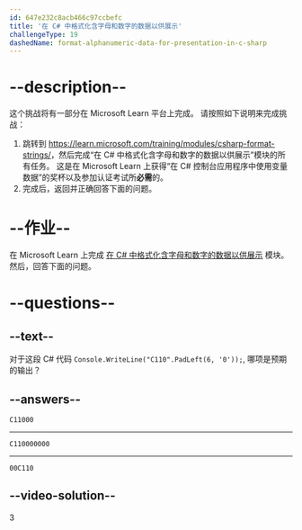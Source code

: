 ```yaml
---
id: 647e232c8acb466c97ccbefc
title: '在 C# 中格式化含字母和数字的数据以供展示'
challengeType: 19
dashedName: format-alphanumeric-data-for-presentation-in-c-sharp
---
```


# --description--

这个挑战将有一部分在 Microsoft Learn 平台上完成。 请按照如下说明来完成挑战：

1. 跳转到 <a href="https://learn.microsoft.com/training/modules/csharp-format-strings/" target="_blank" rel="noreferrer">https://learn.microsoft.com/training/modules/csharp-format-strings/</a>，然后完成“在 C# 中格式化含字母和数字的数据以供展示”模块的所有任务。 这是在 Microsoft Learn 上获得“在 C# 控制台应用程序中使用变量数据”的奖杯以及参加认证考试所**必需**的。
1. 完成后，返回并正确回答下面的问题。

# --作业--

在 Microsoft Learn 上完成 <a href="https://learn.microsoft.com/training/modules/csharp-format-strings/" target="_blank" rel="noreferrer">在 C# 中格式化含字母和数字的数据以供展示</a> 模块。 然后，回答下面的问题。

# --questions--

## --text--

对于这段 C# 代码 `Console.WriteLine("C110".PadLeft(6, '0'));`, 哪项是预期的输出？

## --answers--

`C11000`

---

`C110000000`

---

`00C110`

## --video-solution--

3
